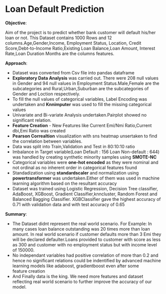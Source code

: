 # Loan Default Prediction

**Objective**:

Aim of the project is to predict whether bank customer will default his/her loan or not. This Dataset contains 1000 Rows and 12 columns.Age,Gender,Income, Employment Status, Location, Credit Score,Debt-to-Income Ratio,Existing Loan Balance,Loan Amount, Interest Rate,Loan Duration Months are the columns features.

**Approach**:
* Dataset was converted from Csv file into pandas dataframe
* **Exploratory Data Analysis** was carried out. There were 208 null values in Gender and 94 null values in Employment Status.Male,Female are the subcategories and Rural,Urban,Suburban are the subcategories of Gender      and Loction respectively.
* To fill the null values of categorical variables, Label Encoding was undertaken and **Knnimputer** was used to fill the missing categorical values
* Univariate and Bi-variate Analysis undertaken.Pairplot showed no significant relation.
* **Feature Creation** -  New Features like Current Emi/Nmi Ratio,Current dbi,Emi Ratio was created
* **Pearson Correaltion** visualization with sns heatmap unsertaken to find the correlation between variables.
* Data was split into Train,Validation and Test in 80:10:10 ratio
* Imbalance in Target variable(Loan Default : 156 Loan Non-default : 644) was handled by creating synthetic minority samples using **SMOTE-NC**
* Categorical variables were **one-hot encoded** as they were nominal and not ordinal as no inherent order in categorical features found
* Standadization using **standardscaler** and normalization using **powertransformer** was undertaken.Either of them was used in machine learning algorithm based on the resultant accuracy
* Dataset was trained using Logistic Regression, Decision Tree classifier, AdaBoost, XGBoost, Gradient Classifier,knncluster, Random Forest and Balanced Bagging Classifier. XGBClassifier gave the highest accuracy 
  of 0.71 with validation data and with test accuracy of 0.65

**Summary**:

 * The Dataset didnt represent the real world scenario. For Example: In many cases loan balance outstanding was 20 times more than loan amount. In real world scenario if customer defaults more than 3 Emi they     
   will be declared defaulter.Loans provided to customer with score as less as 300 and customer with no employment status but with income level of 150000.
 * No independant variables had positive correlation of more than 0.2 and hence no significant relations could be indentified by advanced machine learning models like adaboost, gradientboost even after some     
   feature creation
 * And Finally data is the king. We need more features and dataset reflecting real world scenario to further improve the accuracy of our model.

